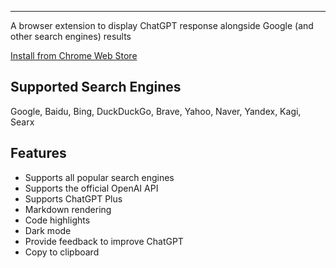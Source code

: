 ---

A browser extension to display ChatGPT response alongside Google (and other search engines) results

[Install from Chrome Web Store](https://chrome.google.com/webstore/detail/chatgpt-for-google/pjhdflpjemjalkidecigcjcamkbllhoj)

## Supported Search Engines

Google, Baidu, Bing, DuckDuckGo, Brave, Yahoo, Naver, Yandex, Kagi, Searx

## Features

- Supports all popular search engines
- Supports the official OpenAI API
- Supports ChatGPT Plus
- Markdown rendering
- Code highlights
- Dark mode
- Provide feedback to improve ChatGPT
- Copy to clipboard
